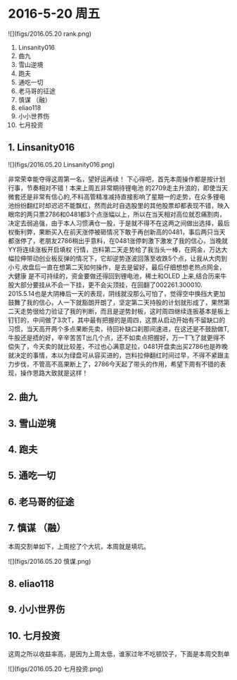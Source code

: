 # 2016-5-20 周五

![](figs/2016.05.20 rank.png)

1. Linsanity016 
1. 曲九 
1. 雪山逆境
1. 跑夫
1. 通吃一切
1. 老马哥的征途 
1. 慎谋  （融）
1. eliao118 
1. 小小世界伤 
1. 七月投资



## 1. Linsanity016 

![](figs/2016.05.20 Linsanity016.png)

 非常荣幸能夺得这周第一名，望好运再续！
下心得吧，首先本周操作都是按计划行事，节奏相对不错！本来上周五非常期待锂电池 的2709走主升浪的，即使当天微套还是非常有信心的,不料高管精准减持直接影响了星期一的走势，在众多锂电池纷纷翻红时却迟迟不能飘红，然而此时自选股里的其他股票却都表现不错，映入眼帘的两只票2786和0481都3个点涨幅以上，所以在当天相对高位就忍痛割肉，决定去弱追强，由于本人习惯满仓一股，于是就不得不在这两之间做出选择，最后权衡利弊，果断买入在前天涨停被砸情况下敢于再创新高的0481，事后两只当天都涨停了，老朋友2786稍出乎意料，在0481涨停刺激下激发了我的信心，当晚就YY将连续涨板开启填权 行情，岂料第二天走势给了我当头一棒，在网金，万达大幅拉伸带动创业板反弹的情况下，它却逆势逐波回落至收跌5个点，让我从大肉到小亏,收盘后一直在想第二天如何操作，是去是留好，最后仔细想想老热点网金，大健康 是不可持续的，资金要做还得回到锂电池，稀土和OLED 上来,结合历来牛股大部分要挂从不会一下挂，更不会尖顶挂，在回翻了002261.300010. 2015.5.14也是大阴棒后一天的表现，阴线就没那么可怕了，觉得空中换挡大更加鼓舞了我的信心，人一下就豁朗开朗了，坚定第二天持股的计划就形成了，果然第二天走势很给力验证了我的判断，而且是逆势封板，这时周四继续连扳基本是板上钉钉的，中间做了3次T，其中最有把握的是周四，这票从启动开始有不留缺口的习惯，当天高开两个多点果断先卖，待回补缺口刹那间速进，在这还是不鼓励做T,牛股还是捂的好，辛辛苦苦T出几个点，还不如卖点把握好，万一T飞了就更得不偿失了，今天卖的就比较差，不过也心满意足拉，0481开盘卖出买2786也是昨晚就决定的事情，本以为绿盘可从容买进的，岂料拉伸翻红时间过早，不得不紧跟主力步伐，不管高不高果断上了，2786今天起了带头的作用，希望下周有不错的表现，操作思路大致就是这样！
## 2. 曲九 
## 3. 雪山逆境
## 4. 跑夫
## 5. 通吃一切
## 6. 老马哥的征途 
## 7. 慎谋  （融）
本周交割单如下，上周挖了个大坑，本周就是填坑。

![](figs/2016.05.20 慎谋.png) 
## 8. eliao118 
## 9. 小小世界伤 
## 10. 七月投资

这周之所以收益率高，是因为上周太低，谁家过年不吃顿饺子，下面是本周交割单 

![](figs/2016.05.20 七月投资.png)